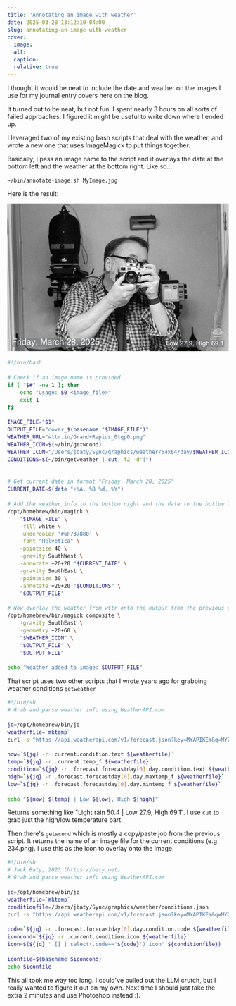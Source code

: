 ```yaml
---
title: 'Annotating an image with weather'
date: 2025-03-28 13:12:10-04:00
slug: annotating-an-image-with-weather
cover: 
  image: 
  alt: 
  caption: 
  relative: true
---
```


I thought it would be neat to include the date and weather on the images I use for my journal entry covers here on the blog.

It turned out to be neat, but not fun. I spent nearly 3 hours on all sorts of failed approaches. I figured it might be useful to write down where I ended up.

I leveraged two of my existing bash scripts that deal with the weather, and wrote a new one that uses ImageMagick to put things together.

Basically, I pass an image name to the script and it overlays the date at the bottom left and the weather at the bottom right. Like so...

`~/bin/annotate-image.sh MyImage.jpg`

Here is the result:

![The results are still janky, but they work.](example.jpg "The results are still janky, but they work.")

```bash
#!/bin/bash

# Check if an image name is provided
if [ "$#" -ne 1 ]; then
    echo "Usage: $0 <image_file>"
    exit 1
fi

IMAGE_FILE="$1"
OUTPUT_FILE="cover_$(basename "$IMAGE_FILE")"
WEATHER_URL="wttr.in/Grand+Rapids_0tqp0.png"
WEATHER_ICON=$(~/bin/getwcond)
WEATHER_ICON="/Users/jbaty/Sync/graphics/weather/64x64/day/$WEATHER_ICON"
CONDITIONS=$(~/bin/getweather | cut -f2 -d"|")


# Get current date in format "Friday, March 28, 2025"
CURRENT_DATE=$(date "+%A, %B %d, %Y")

# Add the weather info to the bottom right and the date to the bottom left
/opt/homebrew/bin/magick \
    "$IMAGE_FILE" \
    -fill white \
    -undercolor '#6F737880' \
    -font "Helvetica" \
    -pointsize 40 \
    -gravity SouthWest \
    -annotate +20+20 "$CURRENT_DATE" \
    -gravity SouthEast \
    -pointsize 30 \
    -annotate +20+20 "$CONDITIONS" \
    "$OUTPUT_FILE"

# Now overlay the weather from wttr onto the output from the previous command
/opt/homebrew/bin/magick composite \
    -gravity SouthEast \
    -geometry +20+60 \
    "$WEATHER_ICON" \
    "$OUTPUT_FILE" \
    "$OUTPUT_FILE"

echo "Weather added to image: $OUTPUT_FILE"
```

That script uses two other scripts that I wrote years ago for grabbing weather conditions `getweather`

```bash
#!/bin/sh
# Grab and parse weather info using WeatherAPI.com

jq=/opt/homebrew/bin/jq
weatherfile=`mktemp`
curl -s "https://api.weatherapi.com/v1/forecast.json?key=MYAPIKEY&q=MYZIP&days=1&aqi=no&alerts=no" > $weatherfile

now=`${jq} -r .current.condition.text ${weatherfile}`
temp=`${jq} -r .current.temp_f ${weatherfile}`
condition=`${jq} -r .forecast.forecastday[0].day.condition.text ${weatherfile}`
high=`${jq} -r .forecast.forecastday[0].day.maxtemp_f ${weatherfile}`
low=`${jq} -r .forecast.forecastday[0].day.mintemp_f ${weatherfile}`

echo "${now} ${temp} | Low ${low}, High ${high}"
```

Returns something like "Light rain 50.4 | Low 27.9, High 69.1". I use `cut` to grab just the high/low temperature part.

Then there's `getwcond` which is mostly a copy/paste job from the previous script. It returns the name of an image file for the current conditions (e.g. 234.png). I use this as the icon to overlay onto the image. 

```bash
#!/bin/sh
# Jack Baty, 2023 (https://baty.net)
# Grab and parse weather info using WeatherAPI.com

jq=/opt/homebrew/bin/jq
weatherfile=`mktemp`
conditionfile=/Users/jbaty/Sync/graphics/weather/conditions.json
curl -s "https://api.weatherapi.com/v1/forecast.json?key=MYAPIKEY&q=MYZIP&days=1&aqi=no&alerts=no" > $weatherfile

code=`${jq} -r .forecast.forecastday[0].day.condition.code ${weatherfile}`
iconcond=`${jq} -r .current.condition.icon ${weatherfile}`
icon=$(${jq} '.[] | select(.code=='${code}').icon' ${conditionfile})

iconfile=$(basename $iconcond)
echo $iconfile
```

This all took me way too long. I could've pulled out the LLM crutch, but I really wanted to figure it out on my own. Next time I should just take the extra 2 minutes and use Photoshop instead :).
